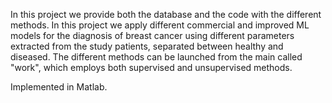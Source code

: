 In this project we provide both the database and the code with the different methods. In this project we apply different commercial and improved ML models for the diagnosis of breast cancer using different parameters extracted from the study patients, separated between healthy and diseased. The different methods can be launched from the main called "work", which employs both supervised and unsupervised methods.

Implemented in Matlab.

